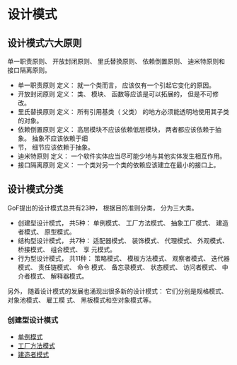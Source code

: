 # 设计模式

## 设计模式六大原则
单一职责原则、 开放封闭原则、 里氏替换原则、 依赖倒置原则、 迪米特原则和接口隔离原则。

* 单一职责原则 定义： 就一个类而言， 应该仅有一个引起它变化的原因。
* 开放封闭原则 定义： 类、 模块、 函数等应该是可以拓展的， 但是不可修改。
* 里氏替换原则 定义： 所有引用基类（ 父类） 的地方必须能透明地使用其子类的对象。
* 依赖倒置原则 定义： 高层模块不应该依赖低层模块， 两者都应该依赖于抽象。 抽象不应该依赖于细
* 节， 细节应该依赖于抽象。
* 迪米特原则 定义： 一个软件实体应当尽可能少地与其他实体发生相互作用。
* 接口隔离原则 定义： 一个类对另一个类的依赖应该建立在最小的接口上。


## 设计模式分类
GoF提出的设计模式总共有23种， 根据目的准则分类， 分为三大类。
* 创建型设计模式， 共5种： 单例模式、 工厂方法模式、 抽象工厂模式、 建造者模式、 原型模式。
* 结构型设计模式， 共7种： 适配器模式、 装饰模式、 代理模式、 外观模式、 桥接模式、 组合模式、 享
元模式。
* 行为型设计模式， 共11种： 策略模式、 模板方法模式、 观察者模式、 迭代器模式、 责任链模式、 命令
模式、 备忘录模式、 状态模式、 访问者模式、 中介者模式、 解释器模式。

另外， 随着设计模式的发展也涌现出很多新的设计模式： 它们分别是规格模式、 对象池模式、 雇工模
式、 黑板模式和空对象模式等。


### 创建型设计模式
* [单例模式](https://github.com/AndBird/MyNote/blob/master/java/单例模式.md)
* [工厂方法模式](https://github.com/AndBird/MyNote/blob/master/java/工厂方法模式.md)
* [建造者模式](https://github.com/AndBird/MyNote/blob/master/java/建造者模式.md)




